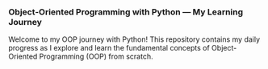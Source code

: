 ### Object-Oriented Programming with Python — My Learning Journey

Welcome to my OOP journey with Python! This repository contains my daily progress as I explore and learn the fundamental concepts of Object-Oriented Programming (OOP) from scratch.
